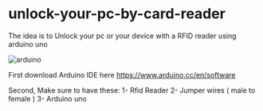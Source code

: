 # unlock-your-pc-by-card-reader
The idea is to Unlock your pc or your device with a RFID reader using arduino uno 

![arduino](https://user-images.githubusercontent.com/111733998/206854761-f2fa48a1-931c-4d30-96ed-317888332b67.GIF)

First download Arduino IDE here https://www.arduino.cc/en/software

Second, Make sure to have these:
1- Rfid Reader
2- Jumper wires ( male to female )
3- Arduino uno
